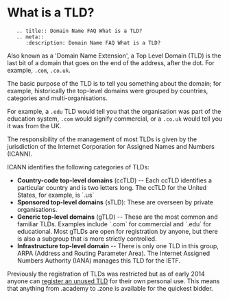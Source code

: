 # What is a TLD?

```eval_rst
   .. title:: Domain Name FAQ What is a TLD?
   .. meta::
      :description: Domain Name FAQ What is a TLD?
```

Also known as a 'Domain Name Extension', a Top Level Domain (TLD) is the last bit of a domain that goes on the end of the address, after the dot. For example, `.com`, `.co.uk`.

The basic purpose of the TLD is to tell you something about the domain; for example, historically the top-level domains were grouped by countries, categories and multi-organisations.

For example, a `.edu` TLD would tell you that the organisation was part of the education system, `.com` would signify commercial, or a `.co.uk` would tell you it was from the UK.

The responsibility of the management of most TLDs is given by the jurisdiction of the Internet Corporation for Assigned Names and Numbers (ICANN).

ICANN identifies the following categories of TLDs:

<ul>
<li><strong>Country-code top-level domains</strong> (ccTLD) -- Each ccTLD identifies a particular country and is two letters long. The ccTLD for the United States, for example, is `.us`</li>
<li><strong>Sponsored top-level domains</strong> (sTLD): These are overseen by private organisations.</li>
<li><strong>Generic top-level domains</strong> (gTLD) -- These are the most common and familiar TLDs. Examples include `.com` for commercial and `.edu` for educational. Most gTLDs are open for registration by anyone, but there is also a subgroup that is more strictly controlled.</li>
<li><strong>Infrastructure top-level domain</strong> -- There is only one TLD in this group, ARPA (Address and Routing Parameter Area). The Internet Assigned Numbers Authority (IANA) manages this TLD for the IETF.</li>
</ul>

Previously the registration of TLDs was restricted but as of early 2014 anyone can [register an unused TLD](http://www.ukfast.co.uk/blog/2014/02/05/new-domain-name-extensions-release-what-you-need-to-know/) for their own personal use. This means that anything from .academy to .zone is available for the quickest bidder.
